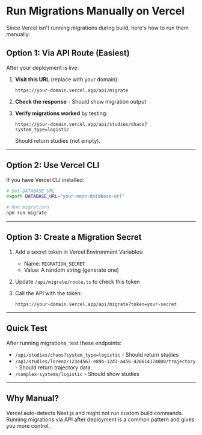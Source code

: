 # Run Migrations Manually on Vercel

Since Vercel isn't running migrations during build, here's how to run them manually:

## Option 1: Via API Route (Easiest)

After your deployment is live:

1. **Visit this URL** (replace with your domain):
   ```
   https://your-domain.vercel.app/api/migrate
   ```

2. **Check the response** - Should show migration output

3. **Verify migrations worked** by testing:
   ```
   https://your-domain.vercel.app/api/studies/chaos?system_type=logistic
   ```
   Should return studies (not empty).

---

## Option 2: Use Vercel CLI

If you have Vercel CLI installed:

```bash
# Set DATABASE_URL
export DATABASE_URL="your-neon-database-url"

# Run migrations
npm run migrate
```

---

## Option 3: Create a Migration Secret

1. Add a secret token in Vercel Environment Variables:
   - Name: `MIGRATION_SECRET`
   - Value: A random string (generate one)

2. Update `/api/migrate/route.ts` to check this token

3. Call the API with the token:
   ```
   https://your-domain.vercel.app/api/migrate?token=your-secret
   ```

---

## Quick Test

After running migrations, test these endpoints:

- `/api/studies/chaos?system_type=logistic` - Should return studies
- `/api/studies/lorenz/123e4567-e89b-12d3-a456-426614174000/trajectory` - Should return trajectory data
- `/complex-systems/logistic` - Should show studies

---

## Why Manual?

Vercel auto-detects Next.js and might not run custom build commands. Running migrations via API after deployment is a common pattern and gives you more control.





